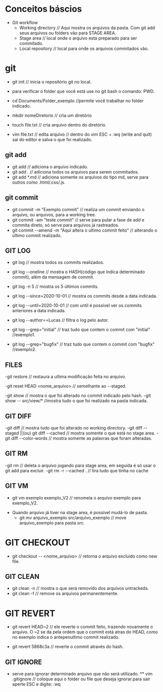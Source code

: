 # Conceitos báscios 
* Git workflow
  * Working directory  // Aqui mostra os arquivos da pasta. Com git add seus arquivos ou folders vão para STAGE AREA.
  * Stage area  // local onde o arquivo está preparado para ser commitado. 
  * Local repository  // local para onde os arquivos commitados vão.

# git
- git init // inicia o repositório git no local.
- para verificar o folder que você está use no git bash o comando: PWD. 
- cd Documents/Folder_exemplo //permite você trabalhar no folder indicado.  

- mkdir nomeDiretorio  // cria um diretório
- touch file.txt  // cria arquivo dentro do diretório.
- vim file.txt  // edita arquivo // dentro do vim ESC + :wq (write and quit) sai do editor e salva o que foi realizado.

## git add 

- git add <file>  // adiciona o arquivo indicado. 
- git add .  // adiciona todos os arquivos para serem commitados.
- git add *.md  // adiciona somente os arquivos do tipo md, serve para outros como .html/.css/.js.

## git commit 
- git commit -m "Exemplo commit"  // realiza um commit enviando o arquivo, ou arquivos, para a working tree.
- git commit -am "teste commit"  // serve para pular a fase de add <file> e commita direto, só serve para arquivos já rastreados.
- git commit --amend -m "Aqui altera o ultimo commit feito"  // alterando o último commit realizado.


##  GIT LOG  
- git log  // mostra todos os commits realizados.
- git log --oneline  // mostra o HASH(código que indica determinado commit), além da mensagem de commit.

- git log -n 5 // mostra os 5 últimos commits. 
- git log --since=2020-10-01  // mostra os commits desde a data indicada. 
- git log --until=2020-10-01  // com until é possível ver os commits anteriores a data indicada.

- git log --author==Lucas  // filtra o log pelo autor.

- git log --grep="initial"  // traz tudo que contem o commit com "initial"  //exemplo1.
- git log --grep="bugfix"  // traz tudo que contem o commit com "bugfix"  //exemplo2.

## FILES 
 
-git restore  // restaura a ultima modificação feita no arquivo.

-git reset HEAD <nome_arquivo>  // semelhante ao --staged.

-git show <hash>  // mostra o que foi alterado no commit indicado pelo hash.
-git show <hash> -- src/view/*   //mostra tudo o que foi realizado na pasta indicada.

## GIT DIFF  
-git diff  // mostra tudo que foi alterado no working directory. 
-git diff --staged ||(ou) git diff --cached  // mostra somente o que está no stage area.
-git diff --color-words  // mostra somente as palavras que foram alteradas.

## GIT RM 
-git rm <arquivo>  // deleta o arquivo jogando para stage area, em seguida é só usar o git add para excluir.
-git rm -r --cached .  // tira tudo que tinha no cache

## GIT VM
- git vm exemplo exemplo_V2  // renomeia o arquivo exemplo para exemplo_V2.

* Quando arquivo já tiver na stage area, é possível mudá-lo de pasta. 
  * git mv arquivo_exemplo src/arquivo_exemplo  // move arquivo_exemplo para pasta src. 

# GIT CHECKOUT

- git checkout <HASH> -- <nome_arquivo>  // retorna o arquivo excluido como new file.

## GIT CLEAN

- git clean -n  // mostra o que será removido dos arquivos untrackeds.
- git clean -f  // remove os arquivos permanentemente.

# GIT REVERT 

- git revert HEAD~2  // ele reverte o commit feito, trazendo novamente o arquivo. O ~2 se da pela ordem que o commit está atras do HEAD, como no exemplo indica o antepenultimo commit realizado.

- git revert 5868c3a  // reverte o commit através do hash.

## GIT IGNORE 

* serve para ignorar determinado arquivo que não será utilizado. 
  ** vim .gitignore  // coloque aqui o folder ou file que deseja ignorar.para sair aperte ESC e digite: :wq











